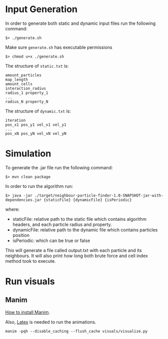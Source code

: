 # Input Generation

In order to generate both static and dynamic input files run the following command:
```shell
$> ./generate.sh
```
Make sure `generate.sh` has executable permissions
```shell
$> chmod u+x ./generate.sh
```

The structure of `static.txt` is:
```
amount_particles
map_length
amount_cells
interaction_radius
radius_1 property_1
...
radius_N property_N
```
The structure of `dynamic.txt` is:
```
iteration
pos_x1 pos_y1 vel_x1 vel_y1
...
pos_xN pos_yN vel_xN vel_yN
```


# Simulation

To generate the .jar file run the following command:
```shell  
$> mvn clean package  
```

In order to run the algorithm run:
```shell
$> java -jar ./target/neighbour-particle-finder-1.0-SNAPSHOT-jar-with-dependencies.jar {staticFile} {dynamicFile} {isPeriodic}
```
where:
- staticFile: relative path to the static file which contains algorithm headers, and each particle radius and property.
- dynamicFile: relative path to the dynamic file which contains particles position
- isPeriodic: which can be true or false

This will generate a file called output.txt with each particle and its neighbours. It will also print how long both brute force and cell index method took to execute.

# Run visuals

## Manim
[How to install Manim](https://docs.manim.community/en/stable/installation.html).

Also, [Latex](https://docs.manim.community/en/stable/installation/windows.html#optional-dependencies) is needed to run the animations.
```
manim -pqh --disable_caching --flush_cache visuals/visualize.py
```
